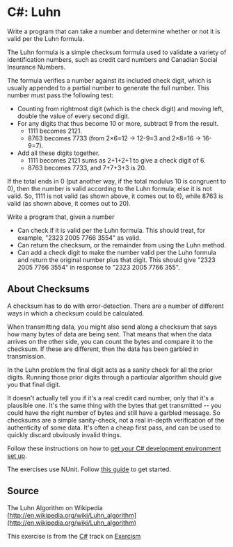 # C#: Luhn

Write a program that can take a number and determine whether or not it is valid per the Luhn formula.

The Luhn formula is a simple checksum formula used to validate a variety
of identification numbers, such as credit card numbers and Canadian
Social Insurance Numbers.

The formula verifies a number against its included check digit, which is
usually appended to a partial number to generate the full number. This
number must pass the following test:

- Counting from rightmost digit (which is the check digit) and moving
  left, double the value of every second digit.
- For any digits that thus become 10 or more, subtract 9 from the
  result.
  - 1111 becomes 2121.
  - 8763 becomes 7733 (from 2×6=12 → 12-9=3 and 2×8=16 → 16-9=7).
- Add all these digits together.
  - 1111 becomes 2121 sums as 2+1+2+1 to give a check digit of 6.
  - 8763 becomes 7733, and 7+7+3+3 is 20.

If the total ends in 0 (put another way, if the total modulus 10 is
congruent to 0), then the number is valid according to the Luhn formula;
else it is not valid. So, 1111 is not valid (as shown above, it comes
out to 6), while 8763 is valid (as shown above, it comes out to 20).

Write a program that, given a number

- Can check if it is valid per the Luhn formula. This should treat, for
  example, "2323 2005 7766 3554" as valid.
- Can return the checksum, or the remainder from using the Luhn method.
- Can add a check digit to make the number valid per the Luhn formula and
  return the original number plus that digit. This should give "2323 2005 7766
  3554" in response to "2323 2005 7766 355".

## About Checksums

A checksum has to do with error-detection. There are a number of different
ways in which a checksum could be calculated.

When transmitting data, you might also send along a checksum that says how
many bytes of data are being sent. That means that when the data arrives on
the other side, you can count the bytes and compare it to the checksum. If
these are different, then the data has been garbled in transmission.

In the Luhn problem the final digit acts as a sanity check for all the prior
digits. Running those prior digits through a particular algorithm should give
you that final digit.

It doesn't actually tell you if it's a real credit card number, only that it's
a plausible one. It's the same thing with the bytes that get transmitted --
you could have the right number of bytes and still have a garbled message. So
checksums are a simple sanity-check, not a real in-depth verification of the
authenticity of some data. It's often a cheap first pass, and can be used to
quickly discard obviously invalid things.


Follow these instructions on how to [get your C# development environment set up][csharp-installation].

The exercises use NUnit. Follow [this guide][nunit-guide] to get started.

[csharp-installation]: https://github.com/exercism/xcsharp/blob/master/docs/INSTALLATION.md
[nunit-guide]: https://github.com/exercism/xcsharp/blob/master/docs/TESTS.md

## Source

The Luhn Algorithm on Wikipedia [http://en.wikipedia.org/wiki/Luhn_algorithm](http://en.wikipedia.org/wiki/Luhn_algorithm)

This exercise is from the [C#][csharp] track on [Exercism][exercism]

[exercism]: http://exercism.io
[csharp]: http://exercism.io/languages/csharp



